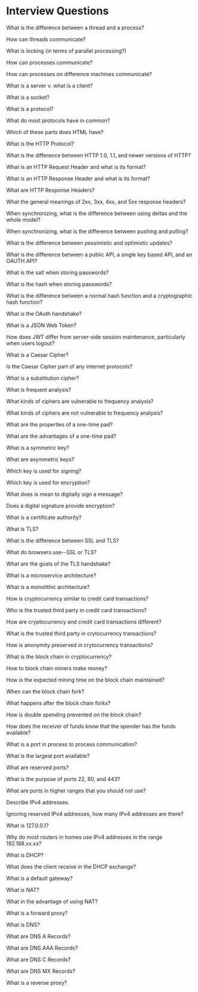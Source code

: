 # Interview Questions

What is the difference between a thread and a process?

How can threads communicate?

What is locking (in terms of parallel processing?)

How can processes communicate?

How can processes on difference machines communicate?

What is a server v. what is a client?

What is a socket?

What is a protocol?

What do most protocols have in common?

Which of these parts does HTML have?

What is the HTTP Protocol?

What is the difference between HTTP 1.0, 1.1, and newer versions of HTTP?

What is an HTTP Request Header and what is its format?

What is an HTTP Response Header and what is its format?

What are HTTP Response Headers?

What the general meanings of 2xx, 3xx, 4xx, and 5xx response headers?

When synchronizing, what is the difference between using deltas and the whole model?

When synchronizing, what is the difference between pushing and pulling?

What is the difference between pessimistic and optimistic updates?

What is the difference between a public API, a single key based API, and an OAUTH API?

What is the salt when storing passwords?

What is the hash when storing passwords?

What is the difference between a normal hash function and a cryptographic hash function?

What is the OAuth handshake?

What is a JSON Web Token?

How does JWT differ from server-side session maintenance, particularly when users logout?

What is a Caesar Cipher?

Is the Caesar Cipher part of any internet protocols?

What is a substitution cipher?

What is frequent analysis?

What kinds of ciphers are vulnerable to frequency analysis?

What kinds of ciphers are not vulnerable to frequency analysis?

What are the properties of a one-time pad?

What are the advantages of a one-time pad?

What is a symmetric key?

What are asymmetric keys?

Which key is used for signing?

Which key is used for encryption?

What does is mean to digitally sign a message?

Does a digital signature provide encryption?

What is a certificate authority?

What is TLS?

What is the difference between SSL and TLS?

What do browsers use--SSL or TLS?

What are the goals of the TLS handshake?

What is a microservice architecture?

What is a monolithic architecture?

How is cryptocurrency similar to credit card transactions?

Who is the trusted third party in credit card transactions?

How are cryptocurrency and credit card transactions different?

What is the trusted third party in crytocurrency transactions?

How is anonymity preserved in crytocurrency transactions?

What is the block chain in cryptocurrency?

How to block chain miners make money?

How is the expected mining time on the block chain maintained?

When can the block chain fork?

What happens after the block chain forks?

How is double spending prevented on the block chain?

How does the receiver of funds know that the spender has the funds available?

What is a port in process to process communication?

What is the largest port available?

What are reserved ports?

What is the purpose of ports 22, 80, and 443?

What are ports in higher ranges that you should not use?

Describe IPv4 addresses.

Ignoring reserved IPv4 addresses, how many IPv4 addresses are there?

What is 127.0.0.1?

Why do most routers in homes use IPv4 addresses in the range 192.168.xx.xx?

What is DHCP?

What does the client receive in the DHCP exchange?

What is a default gateway?

What is NAT?

What in the advantage of using NAT?

What is a forward proxy?

What is DNS?

What are DNS A Records?

What are DNS AAA Records?

What are DNS C Records?

What are DNS MX Records?

What is a reverse proxy?


